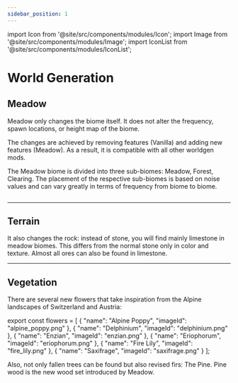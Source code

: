 ```yaml
---
sidebar_position: 1
---
```

import Icon from '@site/src/components/modules/Icon';
import Image from '@site/src/components/modules/Image';
import IconList from '@site/src/components/modules/IconList';


# World Generation
## Meadow

<Icon modId="meadow" imageId="pine_sapling.png" description="After successfully adding Meadow to your mods, you will be able to discover the overhauled Meadow Biome in newly generated chunks. So keep your eyes open!" type="worldgen" />
Meadow only changes the biome itself. It does not alter the frequency, spawn locations, or height map of the biome.

The changes are achieved by removing features (Vanilla) and adding new features (Meadow). As a result, it is compatible with all other worldgen mods.

The Meadow biome is divided into three sub-biomes: Meadow, Forest, Clearing. The placement of the respective sub-biomes is based on noise values and can vary greatly in terms of frequency from biome to biome.

<Image modId="meadow" imageId="meadow.png" align="center" />

***

## Terrain
<Icon modId="meadow" imageId="limestone.png" description="The terrain of the overhauled Meadow biome has an increased number of limestone boulders on both larger and smaller steeply sloping hills. Natural stone and limestone slabs also generate on rock formations, and the ground has patterns of coarse dirt and - mainly near forest areas - podzol." pixelated=„false“ type="worldgen" />
It also changes the rock: instead of stone, you will find mainly limestone in meadow biomes. This differs from the normal stone only in color and texture. Almost all ores can also be found in limestone.

***

## Vegetation
<Icon modId="meadow" imageId="small_fir.png" description="The vegetation of the Meadow Biome also appears more vibrant and wild through the use of new flowers and increased generation of grass and tall grass." type="worldgen" />
There are several new flowers that take inspiration from the Alpine landscapes of Switzerland and Austria:
<IconList modId="meadow" list={flowers} type="worldgen" />

export const flowers = [
{
"name": "Alpine Poppy",
"imageId": "alpine_poppy.png"
},
{
"name": "Delphinium",
"imageId": "delphinium.png"
},
{
"name": "Enzian",
"imageId": "enzian.png"
},
{
"name": "Eriophorum",
"imageId": "eriophorum.png"
},
{
"name": "Fire Lily",
"imageId": "fire_lily.png"
},
{
"name": "Saxifrage",
"imageId": "saxifrage.png"
}
];

Also, not only fallen trees can be found but also revised firs: The Pine. Pine wood is the new wood set introduced by Meadow.
